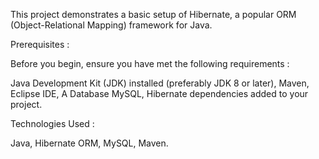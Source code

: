 This project demonstrates a basic setup of Hibernate, a popular ORM (Object-Relational Mapping) framework for Java.

Prerequisites :

Before you begin, ensure you have met the following requirements :

Java Development Kit (JDK) installed (preferably JDK 8 or later),
Maven,
Eclipse IDE,
A Database MySQL,
Hibernate dependencies added to your project.

Technologies Used :

Java,
Hibernate ORM,
MySQL,
Maven.
